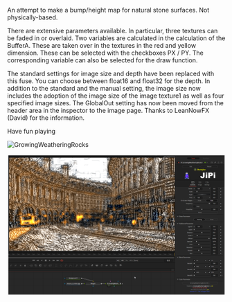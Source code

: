 

<!-- +++ DO NOT REMOVE THIS COMMENT +++ DO NOT ADD OR EDIT ANY TEXT BEFORE THIS LINE +++ IT WOULD BE A REALLY BAD IDEA +++ -->

An attempt to make a bump/height map for natural stone surfaces. Not physically-based.

There are extensive parameters available. In particular, three textures can be faded in or overlaid. Two variables are calculated in the calculation of the BufferA. These are taken over in the textures in the red and yellow dimension. These can be selected with the checkboxes PX / PY. The corresponding variable can also be selected for the draw function.

The standard settings for image size and depth have been replaced with this fuse. You can choose between float16 and float32 for the depth. In addition to the standard and the manual setting, the image size now includes the adoption of the image size of the image texture1 as well as four specified image sizes. The GlobalOut setting has now been moved from the header area in the inspector to the image page. Thanks to LeanNowFX (David) for the information.

Have fun playing

![GrowingWeatheringRocks](https://user-images.githubusercontent.com/78935215/128998614-85759f48-e57a-4021-aebd-10a3bf5c138c.gif)

[![GrowingWeatheringRocks](GrowingWeatheringRocks_screenshot.png)](GrowingWeatheringRocks.fuse)

<!-- +++ DO NOT REMOVE THIS COMMENT +++ DO NOT EDIT ANY TEXT THAT COMES AFTER THIS LINE +++ TRUST ME: JUST DON'T DO IT +++ -->

